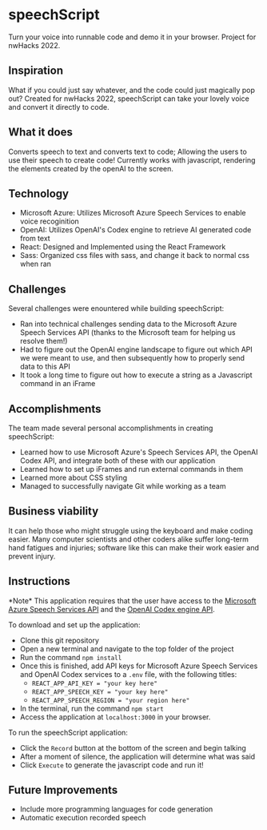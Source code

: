 # speechScript

Turn your voice into runnable code and demo it in your browser. 
Project for nwHacks 2022.

## Inspiration
What if you could just say whatever, and the code could just magically pop out? Created for nwHacks 2022, speechScript can take your lovely voice and convert it directly to code.

## What it does
Converts speech to text and converts text to code; Allowing the users to use their speech to create code!
Currently works with javascript, rendering the elements created by the openAI to the screen.

## Technology
- Microsoft Azure: Utilizes Microsoft Azure Speech Services to enable voice recoginition
- OpenAI: Utilizes OpenAI's Codex engine to retrieve AI generated code from text
- React: Designed and Implemented using the React Framework
- Sass: Organized css files with sass, and change it back to normal css when ran

## Challenges
Several challenges were enountered while building speechScript:
- Ran into technical challenges sending data to the Microsoft Azure Speech Services API (thanks to the Microsoft team for helping us resolve them!)
- Had to figure out the OpenAI engine landscape to figure out which API we were meant to use, and then subsequently how to properly send data to this API
- It took a long time to figure out how to execute a string as a Javascript command in an iFrame

## Accomplishments

The team made several personal accomplishments in creating speechScript:
- Learned how to use Microsoft Azure's Speech Services API, the OpenAI Codex API, and integrate both of these with our application
- Learned how to set up iFrames and run external commands in them
- Learned more about CSS styling
- Managed to successfully navigate Git while working as a team

## Business viability
It can help those who might struggle using the keyboard and make coding easier. Many computer scientists and other coders alike suffer long-term hand fatigues and injuries; software like this can make their work easier and prevent injury.

## Instructions

\*Note\* This application requires that the user have access to the [Microsoft Azure Speech Services API](https://azure.microsoft.com/en-us/services/cognitive-services/speech-to-text/#overview) and the [OpenAI Codex engine API](https://openai.com/blog/openai-codex/).

To download and set up the application:

- Clone this git repository
- Open a new terminal and navigate to the top folder of the project
- Run the command `npm install`
- Once this is finished, add API keys for Microsoft Azure Speech Services and OpenAI Codex services to a `.env` file, with the following titles:
    - `REACT_APP_API_KEY = "your key here"` 
    - `REACT_APP_SPEECH_KEY = "your key here"`
    - `REACT_APP_SPEECH_REGION = "your region here"`
- In the terminal, run the command `npm start`
- Access the application at `localhost:3000` in your browser.

To run the speechScript application:

- Click the `Record` button at the bottom of the screen and begin talking
- After a moment of silence, the application will determine what was said
- Click `Execute` to generate the javascript code and run it!

## Future Improvements
- Include more programming languages for code generation
- Automatic execution recorded speech